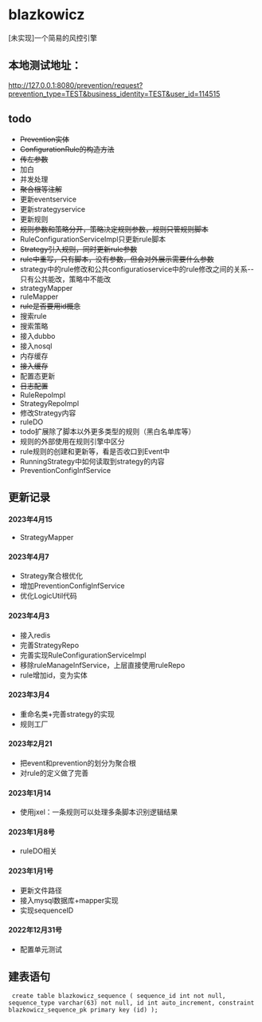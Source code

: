 # blazkowicz

[未实现]一个简易的风控引擎

## 本地测试地址：

http://127.0.0.1:8080/prevention/request?prevention_type=TEST&business_identity=TEST&user_id=114515

## todo

* ~~Prevention实体~~
* ~~ConfigurationRule的构造方法~~
* ~~传左参数~~
* 加白
* 并发处理
* ~~聚合根等注解~~
* 更新eventservice
* 更新strategyservice
* 更新规则
* ~~规则参数和策略分开，策略决定规则参数，规则只管规则脚本~~
* RuleConfigurationServiceImpl只更新rule脚本
* ~~Strategy引入规则，同时更新rule参数~~
* ~~rule中重写，只有脚本，没有参数，但会对外展示需要什么参数~~
* strategy中的rule修改和公共configuratioservice中的rule修改之间的关系--只有公共能改，策略中不能改
* strategyMapper
* ruleMapper
* ~~rule是否要用id概念~~
* 搜索rule
* 搜索策略
* 接入dubbo
* 接入nosql
* 内存缓存
* ~~接入缓存~~
* 配置态更新
* ~~日志配置~~
* RuleRepoImpl
* StrategyRepoImpl
* 修改Strategy内容
* ruleDO
* todo扩展除了脚本以外更多类型的规则（黑白名单库等）
* 规则的外部使用在规则引擎中区分
* rule规则的创建和更新等，看是否收口到Event中
* RunningStrategy中如何读取到strategy的内容
* PreventionConfigInfService

## 更新记录
#### 2023年4月15
* StrategyMapper

#### 2023年4月7

* Strategy聚合根优化
* 增加PreventionConfigInfService
* 优化LogicUtil代码

#### 2023年4月3

* 接入redis
* 完善StrategyRepo
* 完善实现RuleConfigurationServiceImpl
* 移除ruleManageInfService，上层直接使用ruleRepo
* rule增加id，变为实体

#### 2023年3月4

* 重命名类+完善strategy的实现
* 规则工厂

#### 2023年2月21

* 把event和prevention的划分为聚合根
* 对rule的定义做了完善

#### 2023年1月14

* 使用jxel：一条规则可以处理多条脚本识别逻辑结果

#### 2023年1月8号

* ruleDO相关

#### 2023年1月1号

* 更新文件路径
* 接入mysql数据库+mapper实现
* 实现sequenceID

#### 2022年12月31号

* 配置单元测试

## 建表语句

``
create table blazkowicz_sequence
(
sequence_id int not null, sequence_type varchar(63) not null, id int auto_increment, constraint blazkowicz_sequence_pk primary key (id)
);``
